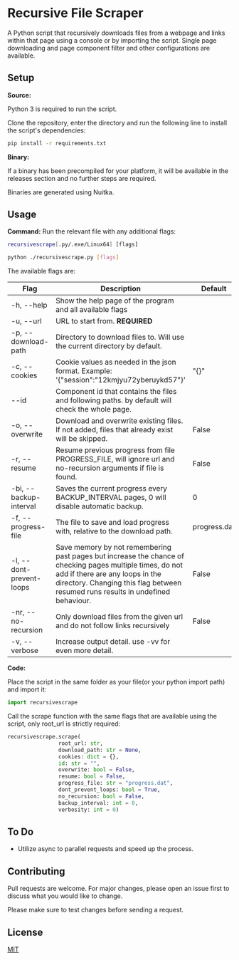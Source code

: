 # Recursive File Scraper

A Python script that recursively downloads files from a webpage and links within that page using a console or by importing the script.
Single page downloading and page component filter and other configurations are available.

## Setup

**Source:**

Python 3 is required to run the script.

Clone the repository, enter the directory and run the following line to install the script's dependencies:
```bash
pip install -r requirements.txt
```

**Binary:**

If a binary has been precompiled for your platform, it will be available in the releases section and no further steps are required.

Binaries are generated using Nuitka.

## Usage
**Command:**
Run the relevant file with any additional flags:
```bash
recursivescrape[.py/.exe/Linux64] [flags]
```
```bash
python ./recursivescrape.py [flags]
```

The available flags are:

|Flag|Description|Default|
|---|---|---|
|-h, --help|Show the help page of the program and all available flags||
|-u, --url|URL to start from. **REQUIRED**||
|-p, --download-path|Directory to download files to. Will use the current directory by default.||
|-c, --cookies| Cookie values as needed in the json format. Example: '{"session":"12kmjyu72yberuykd57"}'|"{}"|
|--id|Component id that contains the files and following paths. by default will check the whole page.||
|-o, --overwrite|Download and overwrite existing files. If not added, files that already exist will be skipped.|False|
|-r, --resume|Resume previous progress from file PROGRESS_FILE, will ignore url and no-recursion arguments if file is found.|False|
|-bi, --backup-interval|Saves the current progress every BACKUP_INTERVAL pages, 0 will disable automatic backup.|0|
|-f, --progress-file|The file to save and load progress with, relative to the download path.|progress.dat|
|-l, --dont-prevent-loops|Save memory by not remembering past pages but increase the chance of checking pages multiple times, do not add if there are any loops in the directory. Changing this flag between resumed runs results in undefined behaviour.|False|
|-nr, --no-recursion|Only download files from the given url and do not follow links recursively|False|
|-v, --verbose|Increase output detail. use -vv for even more detail.||

**Code:**

Place the script in the same folder as your file(or your python import path) and import it:
```python
import recursivescrape
```
Call the scrape function with the same flags that are available using the script, only root_url is strictly required:
```python
recursivescrape.scrape(
                root_url: str,
                download_path: str = None,
                cookies: dict = {},
                id: str = "",
                overwrite: bool = False,
                resume: bool = False,
                progress_file: str = "progress.dat",
                dont_prevent_loops: bool = True,
                no_recursion: bool = False,
                backup_interval: int = 0,
                verbosity: int = 0)
```

## To Do
- Utilize async to parallel requests and speed up the process.  

## Contributing
Pull requests are welcome. For major changes, please open an issue first to discuss what you would like to change.

Please make sure to test changes before sending a request.

## License
[MIT](https://choosealicense.com/licenses/mit/)
